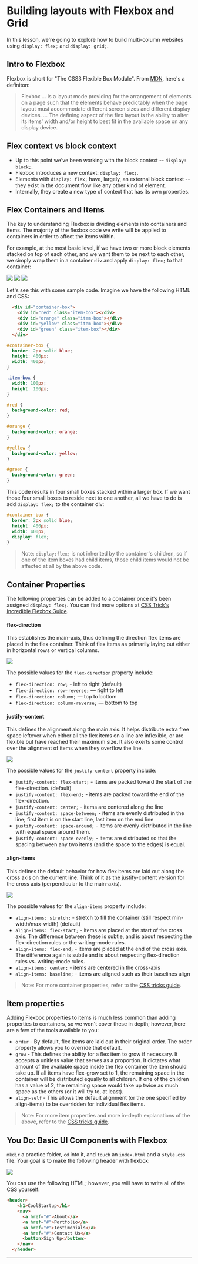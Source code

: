 # Building layouts with Flexbox and Grid

In this lesson, we're going to explore how to build multi-column websites using `display: flex;` and `display: grid;`. 

## Intro to Flexbox
Flexbox is short for "The CSS3 Flexible Box Module". From [MDN](https://developer.mozilla.org/en-US/docs/Web/CSS/CSS_Flexible_Box_Layout/Using_CSS_flexible_boxes), here's a definiton:

> Flexbox ... is a layout mode providing for the arrangement of elements on a page such that the elements behave predictably when the page layout must accommodate different screen sizes and different display devices. ... The defining aspect of the flex layout is the ability to alter its items' width and/or height to best fit in the available space on any display device.

## Flex context vs block context
- Up to this point we've been working with the block context -- `display: block;`. 
- Flexbox introduces a new context: `display: flex;`.
- Elements with `display: flex;` have, largely, an external block context -- they exist in the document flow like any other kind of element.
- Internally, they create a new type of context that has its own properties.

## Flex Containers and Items
The key to understanding Flexbox is dividing elements into containers and items. The majority of the flexbox code we write will be applied to containers in order to affect the items within. 

For example, at the most basic level, if we have two or more block elements stacked on top of each other, and we want them to be next to each other, we simply wrap them in a container `div` and apply `display: flex;` to that container:

![](https://res.cloudinary.com/briandanger/image/upload/v1569400237/Screen_Shot_2019-09-25_at_4.25.05_AM_fde2wj.png)
![](https://res.cloudinary.com/briandanger/image/upload/v1569400237/Screen_Shot_2019-09-25_at_4.28.19_AM_ffw2b5.png)
![](https://res.cloudinary.com/briandanger/image/upload/v1569400238/Screen_Shot_2019-09-25_at_4.29.42_AM_r3cfpa.png)

Let's see this with some sample code. Imagine we have the following HTML and CSS:

```html
  <div id="container-box">
    <div id="red" class="item-box"></div>
    <div id="orange" class="item-box"></div>
    <div id="yellow" class="item-box"></div>
    <div id="green" class="item-box"></div>
  </div>
```

```css
#container-box {
  border: 2px solid blue;
  height: 400px;
  width: 400px;
}

.item-box {
  width: 100px;
  height: 100px;
}

#red {
  background-color: red;
}

#orange {
  background-color: orange;
}

#yellow {
  background-color: yellow;
}

#green {
  background-color: green;
}
```

This code results in four small boxes stacked within a larger box. If we want those four small boxes to reside next to one another, all we have to do is add `display: flex;` to the container div:

```css
#container-box {
  border: 2px solid blue;
  height: 400px;
  width: 400px;
  display: flex;
}
```

>Note: `display:flex;` is not inherited by the container's children, so if one of the item boxes had child items, those child items would not be affected at all by the above code.

## Container Properties
The following properties can be added to a container once it's been assigned `display: flex;`. You can find more options at [CSS Trick's Incredible Flexbox Guide](https://css-tricks.com/snippets/css/a-guide-to-flexbox/).

#### flex-direction
This establishes the main-axis, thus defining the direction flex items are placed in the flex container. Think of flex items as primarily laying out either in horizontal rows or vertical columns.

![](https://css-tricks.com/wp-content/uploads/2018/10/flex-direction.svg)

The possible values for the `flex-direction` property include:
- `flex-direction: row;` - left to right (default)
- `flex-direction: row-reverse;` — right to left
- `flex-direction: column;` — top to bottom
- `flex-direction: column-reverse;` — bottom to top

#### justify-content
This defines the alignment along the main axis. It helps distribute extra free space leftover when either all the flex items on a line are inflexible, or are flexible but have reached their maximum size. It also exerts some control over the alignment of items when they overflow the line.

![](https://css-tricks.com/wp-content/uploads/2018/10/justify-content.svg)

The possible values for the `justify-content` property include:
- `justify-content: flex-start;` - items are packed toward the start of the flex-direction. (default)
- `justify-content: flex-end;` - items are packed toward the end of the flex-direction.
- `justify-content: center;` - items are centered along the line
- `justify-content: space-between;` - items are evenly distributed in the line; first item is on the start line, last item on the end line
- `justify-content: space-around;` - items are evenly distributed in the line with equal space around them. 
- `justify-content: space-evenly;` - items are distributed so that the spacing between any two items (and the space to the edges) is equal.

#### align-items
This defines the default behavior for how flex items are laid out along the cross axis on the current line. Think of it as the justify-content version for the cross axis (perpendicular to the main-axis).

![](https://css-tricks.com/wp-content/uploads/2018/10/align-items.svg)

The possible values for the `align-items` property include:
- `align-items: stretch;` - stretch to fill the container (still respect min-width/max-width) (default)
- `align-items: flex-start;` - items are placed at the start of the cross axis. The difference between these is subtle, and is about respecting the flex-direction rules or the writing-mode rules.
- `align-items: flex-end;` - items are placed at the end of the cross axis. The difference again is subtle and is about respecting flex-direction rules vs. writing-mode rules.
- `align-items: center;` - items are centered in the cross-axis
- `align-items: baseline;` - items are aligned such as their baselines align

>Note: For more container properties, refer to the [CSS tricks guide](https://css-tricks.com/snippets/css/a-guide-to-flexbox/).

## Item properties
Adding Flexbox properties to items is much less common than adding properties to containers, so we won't cover these in depth; however, here are a few of the tools available to you:

- `order` - By default, flex items are laid out in their original order. The order property allows you to override that default.
- `grow` - This defines the ability for a flex item to grow if necessary. It accepts a unitless value that serves as a proportion. It dictates what amount of the available space inside the flex container the item should take up. If all items have flex-grow set to 1, the remaining space in the container will be distributed equally to all children. If one of the children has a value of 2, the remaining space would take up twice as much space as the others (or it will try to, at least).
- `align-self` - This allows the default alignment (or the one specified by align-items) to be overridden for individual flex items.

>Note: For more item properties and more in-depth explanations of the above, refer to the [CSS tricks guide](https://css-tricks.com/snippets/css/a-guide-to-flexbox/).

## You Do: Basic UI Components with Flexbox

`mkdir` a practice folder, `cd` into it, and `touch` an `index.html` and a `style.css` file. Your goal is to make the following header with flexbox:

![](https://res.cloudinary.com/briandanger/image/upload/v1569403551/Screen_Shot_2019-09-25_at_5.25.36_AM_t6ive2.png)

You can use the following HTML; however, you will have to write all of the CSS yourself:

```html
<header>
    <h1>CoolStartup</h1>
    <nav>
      <a href="#">About</a>
      <a href="#">Portfolio</a>
      <a href="#">Testimonials</a>
      <a href="#">Contact Us</a>
      <button>Sign Up</button>
    </nav>
  </header>
```
<hr>

